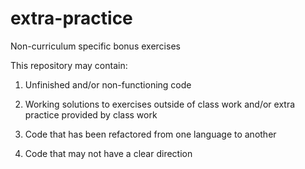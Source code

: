 # extra-practice
Non-curriculum specific bonus exercises

This repository may contain:

1.  Unfinished and/or non-functioning code


2.  Working solutions to exercises outside of class work and/or extra practice provided by class work
 

3.  Code that has been refactored from one language to another


4.  Code that may not have a clear direction
